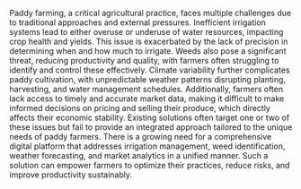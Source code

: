 Paddy farming, a critical agricultural practice, faces multiple challenges due to traditional
approaches and external pressures. Inefficient irrigation systems lead to either overuse or
underuse of water resources, impacting crop health and yields. This issue is exacerbated by the
lack of precision in determining when and how much to irrigate. Weeds also pose a significant
threat, reducing productivity and quality, with farmers often struggling to identify and control
these effectively. Climate variability further complicates paddy cultivation, with unpredictable
weather patterns disrupting planting, harvesting, and water management schedules.
Additionally, farmers often lack access to timely and accurate market data, making it difficult to
make informed decisions on pricing and selling their produce, which directly affects their
economic stability.
Existing solutions often target one or two of these issues but fail to provide an integrated
approach tailored to the unique needs of paddy farmers. There is a growing need for a
comprehensive digital platform that addresses irrigation management, weed identification,
weather forecasting, and market analytics in a unified manner. Such a solution can empower
farmers to optimize their practices, reduce risks, and improve productivity sustainably.
